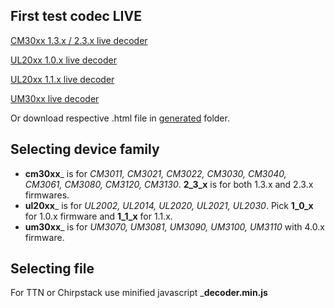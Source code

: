 ## First test codec LIVE
[CM30xx 1.3.x / 2.3.x live decoder](https://nasys.github.io/nas-codecs/generated/cm30xx_2_3_x_decoder.html)

[UL20xx 1.0.x live decoder](https://nasys.github.io/nas-codecs/generated/ul20xx_1_0_x_decoder.html)

[UL20xx 1.1.x live decoder](https://nasys.github.io/nas-codecs/generated/ul20xx_1_1_x_decoder.html)

[UM30xx live decoder](https://nasys.github.io/nas-codecs/generated/um30xx_4_0_x_decoder.html)

Or download respective .html file in [generated](https://github.com/nasys/nas-codecs/tree/main/generated) folder.

## Selecting device family
- __cm30xx___ is for _CM3011, CM3021, CM3022, CM3030, CM3040, CM3061, CM3080, CM3120, CM3130_. __2_3_x__ is for both 1.3.x and 2.3.x firmwares.
- __ul20xx___ is for _UL2002, UL2014, UL2020, UL2021, UL2030_. Pick __1_0_x__ for 1.0.x firmware and __1_1_x__ for 1.1.x.
- __um30xx___ is for _UM3070, UM3081, UM3090, UM3100, UM3110_ with 4.0.x firmware.

## Selecting file
For TTN or Chirpstack use minified javascript ___decoder.min.js__
